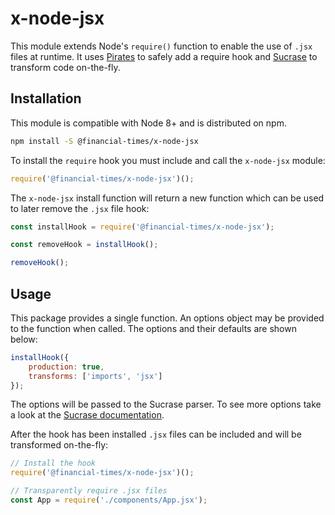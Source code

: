 # x-node-jsx

This module extends Node's `require()` function to enable the use of `.jsx` files at runtime. It uses [Pirates] to safely add a require hook and [Sucrase] to transform code on-the-fly.

[Pirates]: https://github.com/ariporad/pirates
[Sucrase]: https://github.com/alangpierce/sucrase


## Installation

This module is compatible with Node 8+ and is distributed on npm.

```bash
npm install -S @financial-times/x-node-jsx
```

To install the `require` hook you must include and call the `x-node-jsx` module:

```js
require('@financial-times/x-node-jsx')();
```

The `x-node-jsx` install function will return a new function which can be used to later remove the `.jsx` file hook:

```js
const installHook = require('@financial-times/x-node-jsx');

const removeHook = installHook();

removeHook();
```

## Usage

This package provides a single function. An options object may be provided to the function when called. The options and their defaults are shown below:

```js
installHook({
	production: true,
	transforms: ['imports', 'jsx']
});
```

The options will be passed to the Sucrase parser. To see more options take a look at the [Sucrase documentation].

After the hook has been installed `.jsx` files can be included and will be transformed on-the-fly:

```js
// Install the hook
require('@financial-times/x-node-jsx')();

// Transparently require .jsx files
const App = require('./components/App.jsx');
```

[Sucrase documentation]: https://github.com/alangpierce/sucrase#transforms


